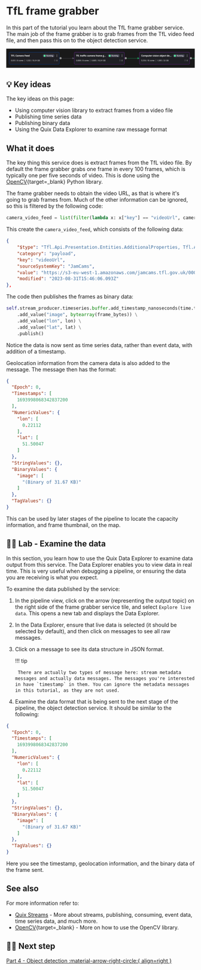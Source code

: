 # TfL frame grabber

In this part of the tutorial you learn about the TfL frame grabber service. The main job of the frame grabber is to grab frames from the TfL video feed file, and then pass this on to the object detection service.

![TfL frame grabber](./images/tfl-frame-grabber-pipeline-segment.png)

## 💡 Key ideas

The key ideas on this page:

* Using computer vision library to extract frames from a video file
* Publishing time series data
* Publishing binary data
* Using the Quix Data Explorer to examine raw message format

## What it does

The key thing this service does is extract frames from the TfL video file. By default the frame grabber grabs one frame in every 100 frames, which is typically one per five seconds of video. This is done using the [OpenCV](https://opencv.org/){target=_blank} Python library. 

The frame grabber needs to obtain the video URL, as that is where it's going to grab frames from. Much of the other information can be ignored, so this is filtered by the following code:

``` python
camera_video_feed = list(filter(lambda x: x["key"] == "videoUrl", camera["additionalProperties"]))[0]
```

This create the `camera_video_feed`, which consists of the following data:

``` json
{
    "$type": "Tfl.Api.Presentation.Entities.AdditionalProperties, Tfl.Api.Presentation.Entities",
    "category": "payload",
    "key": "videoUrl",
    "sourceSystemKey": "JamCams",
    "value": "https://s3-eu-west-1.amazonaws.com/jamcams.tfl.gov.uk/00001.03766.mp4",
    "modified": "2023-08-31T15:46:06.093Z"
},
```

The code then publishes the frames as binary data:

``` python
self.stream_producer.timeseries.buffer.add_timestamp_nanoseconds(time.time_ns()) \
    .add_value("image", bytearray(frame_bytes)) \
    .add_value("lon", lon) \
    .add_value("lat", lat) \
    .publish()
```

Notice the data is now sent as time series data, rather than event data, with addition of a timestamp. 

Geolocation information from the camera data is also added to the message. The message then has the format:

``` json
{
  "Epoch": 0,
  "Timestamps": [
    1693998068342837200
  ],
  "NumericValues": {
    "lon": [
      0.22112
    ],
    "lat": [
      51.50047
    ]
  },
  "StringValues": {},
  "BinaryValues": {
    "image": [
      "(Binary of 31.67 KB)"
    ]
  },
  "TagValues": {}
}
```

This can be used by later stages of the pipeline to locate the capacity information, and frame thumbnail, on the map.

## 👩‍🔬 Lab - Examine the data 

In this section, you learn how to use the Quix Data Explorer to examine data output from this service. The Data Explorer enables you to view data in real time. This is very useful when debugging a pipeline, or ensuring the data you are receiving is what you expect.

To examine the data published by the service:

1. In the pipeline view, click on the arrow (representing the output topic) on the right side of the frame grabber service tile, and select `Explore live data`. This opens a new tab and displays the Data Explorer. 

2. In the Data Explorer, ensure that live data is selected (it should be selected by default), and then click on messages to see all raw messages.

3. Click on a message to see its data structure in JSON format. 

    !!! tip

        There are actually two types of message here: stream metadata messages and actually data messages. The messages you're interested in have `timestamp` in them. You can ignore the metadata messages in this tutorial, as they are not used.

4. Examine the data format that is being sent to the next stage of the pipeline, the object detection service. It should be similar to the following:

``` json
{
  "Epoch": 0,
  "Timestamps": [
    1693998068342837200
  ],
  "NumericValues": {
    "lon": [
      0.22112
    ],
    "lat": [
      51.50047
    ]
  },
  "StringValues": {},
  "BinaryValues": {
    "image": [
      "(Binary of 31.67 KB)"
    ]
  },
  "TagValues": {}
}
```

Here you see the timestamp, geolocation information, and the binary data of the frame sent.

## See also

For more information refer to:

* [Quix Streams](../../quix-streams-intro.md) - More about streams, publishing, consuming, event data, time series data, and much more. 
* [OpenCV](https://opencv.org/){target=_blank} - More on how to use the OpenCV library.

## 🏃‍♀️ Next step

[Part 4 - Object detection :material-arrow-right-circle:{ align=right }](object-detection.md)
